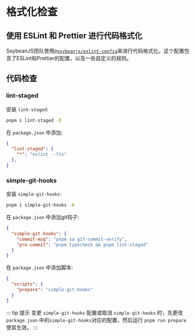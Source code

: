 # 格式化检查

## 使用 ESLint 和 Prettier 进行代码格式化

SoybeanJS团队使用[`@soybeanjs/eslint-config`](@soybeanjs/eslint-config)来进行代码格式化。这个配置包含了ESLint和Prettier的配置，以及一些自定义的规则。

## 代码检查

### lint-staged

安装 `lint-staged`:

```bash
pnpm i lint-staged -D
```

在 `package.json` 中添加:

```json
{
  "lint-staged": {
    "*": "eslint --fix"
  },
}
```

### simple-git-hooks

安装 `simple-git-hooks`:

```bash
pnpm i simple-git-hooks -D
```

在 `package.json` 中添加git钩子:

```json
{
  "simple-git-hooks": {
    "commit-msg": "pnpm sa git-commit-verify",
    "pre-commit": "pnpm typecheck && pnpm lint-staged"
  }
}
```

在 `package.json` 中添加脚本:

```json
{
  "scripts": {
    "prepare": "simple-git-hooks"
  }
}
```

::: tip 提示
变更 `simple-git-hooks` 配置或取消 `simple-git-hooks` 时，先更改 `package.json` 中的`simple-git-hooks`对应的配置，然后运行 `pnpm run prepare`使其生效。
:::
